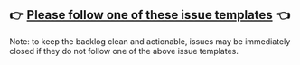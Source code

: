## 👉 [Please follow one of these issue templates](https://github.com/smooth-code/xstyled/issues/new/choose) 👈

Note: to keep the backlog clean and actionable, issues may be immediately closed if they do not follow one of the above issue templates.

